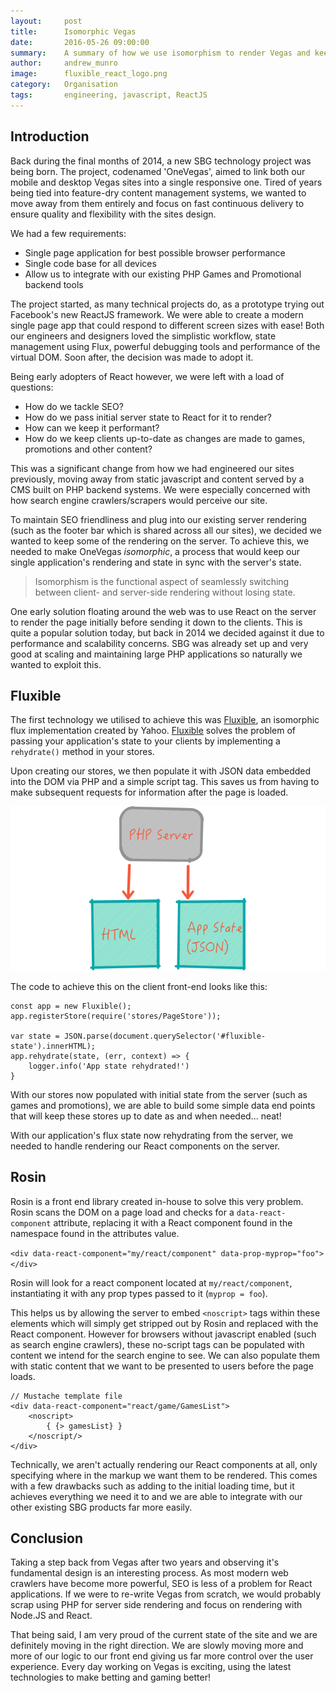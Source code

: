 ```yaml
---
layout:     post
title:      Isomorphic Vegas
date:       2016-05-26 09:00:00
summary:    A summary of how we use isomorphism to render Vegas and keep state consistent between our servers and clients
author:     andrew_munro
image:      fluxible_react_logo.png
category:   Organisation
tags:       engineering, javascript, ReactJS
---
```


## Introduction

Back during the final months of 2014, a new SBG technology project was being born. The project, codenamed 'OneVegas', aimed to link both our mobile and desktop Vegas sites into a single responsive one. Tired of years being tied into feature-dry content management systems, we wanted to move away from them entirely and focus on fast continuous delivery to ensure quality and flexibility with the sites design.

We had a few requirements:

* Single page application for best possible browser performance
* Single code base for all devices
* Allow us to integrate with our existing PHP Games and Promotional backend tools

The project started, as many technical projects do, as a prototype trying out Facebook's new ReactJS framework. We were able to create a modern single page app that could respond to different screen sizes with ease! Both our engineers and designers loved the simplistic workflow, state management using Flux, powerful debugging tools and performance of the virtual DOM. Soon after, the decision was made to adopt it.

Being early adopters of React however, we were left with a load of questions:

* How do we tackle SEO?
* How do we pass initial server state to React for it to render?
* How can we keep it performant?
* How do we keep clients up-to-date as changes are made to games, promotions and other content?

This was a significant change from how we had engineered our sites previously, moving away from static javascript and content served by a CMS built on PHP backend systems. We were especially concerned with how search engine crawlers/scrapers would perceive our site.

To maintain SEO friendliness and plug into our existing server rendering (such as the footer bar which is shared across all our sites), we decided we wanted to keep some of the rendering on the server. To achieve this, we needed to make OneVegas *isomorphic*, a process that would keep our single application's rendering and state in sync with the server's state.

> Isomorphism is the functional aspect of seamlessly switching between client- and server-side rendering without losing state.

One early solution floating around the web was to use React on the server to render the page initially before sending it down to the clients. This is quite a popular solution today, but back in 2014 we decided against it due to performance and scalability concerns. SBG was already set up and very good at scaling and maintaining large PHP applications so naturally we wanted to exploit this.

## Fluxible

The first technology we utilised to achieve this was [Fluxible](http://fluxible.io/), an isomorphic flux implementation created by Yahoo. [Fluxible](http://fluxible.io/) solves the problem of passing your application's state to your clients by implementing a `rehydrate()` method in your stores.

Upon creating our stores, we then populate it with JSON data embedded into the DOM via PHP and a simple script tag. This saves us from having to make subsequent requests for information after the page is loaded.

![State Transfer](/images/isomorphic-vegas/state.png)

The code to achieve this on the client front-end looks like this:

```
const app = new Fluxible();
app.registerStore(require('stores/PageStore'));

var state = JSON.parse(document.querySelector('#fluxible-state').innerHTML);
app.rehydrate(state, (err, context) => {
    logger.info('App state rehydrated!')
}
```

With our stores now populated with initial state from the server (such as games and promotions), we are able to build some simple data end points that will keep these stores up to date as and when needed... neat!

With our application's flux state now rehydrating from the server, we needed to handle rendering our React components on the server.

## Rosin

Rosin is a front end library created in-house to solve this very problem. Rosin scans the DOM on a page load and checks for a `data-react-component` attribute, replacing it with a React component found in the namespace found in the attributes value.

`<div data-react-component="my/react/component" data-prop-myprop="foo"></div>`

Rosin will look for a react component located at `my/react/component`, instantiating it with any prop types passed to it (`myprop = foo`).

This helps us by allowing the server to embed `<noscript>` tags within these elements which will simply get stripped out by Rosin and replaced with the React component. However for browsers without javascript enabled (such as search engine crawlers), these no-script tags can be populated with content we intend for the search engine to see. We can also populate them with static content that we want to be presented to users before the page loads.

```
// Mustache template file
<div data-react-component="react/game/GamesList">
    <noscript>
        { {> gamesList} }
    </noscript/>
</div>
```

Technically, we aren't actually rendering our React components at all, only specifying where in the markup we want them to be rendered. This comes with a few drawbacks such as adding to the initial loading time, but it achieves everything we need it to and we are able to integrate with our other existing SBG products far more easily.

## Conclusion

Taking a step back from Vegas after two years and observing it's fundamental design is an interesting process. As most modern web crawlers have become more powerful, SEO is less of a problem for React applications. If we were to re-write Vegas from scratch, we would probably scrap using PHP for server side rendering and focus on rendering with Node.JS and React.

That being said, I am very proud of the current state of the site and we are definitely moving in the right direction. We are slowly moving more and more of our logic to our front end giving us far more control over the user experience. Every day working on Vegas is exciting, using the latest technologies to make betting and gaming better!
